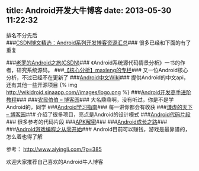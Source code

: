 title: Android开发大牛博客
date: 2013-05-30 11:22:32
---
排名不分先后<br>
###<a href="http://www.csdn.net/article/2011-08-30/303833" target="_blank">CSDN博文精选：Android系列开发博客资源汇总</a>###
很多已经和下面的有了重复

###[老罗的Android之旅(CSDN)](http://blog.csdn.net/luoshengyang)###
《Android系统源代码情景分析》一书的作者，研究系统源码。
###[【核心分析】maxleng的专栏](http://blog.csdn.net/maxleng)###
又一位Android核心分析，不过已经不在更新了
###[Android中文Wiki](http://wikidroid.sinaapp.com/%E9%A6%96%E9%A1%B5)###
提供Android的中文api，还有其他一些开源项目
{% img http://wikidroid.sinaapp.com//images/logo.png %}
###[Android开发高手进阶教程](http://blog.csdn.net/column/details/androiddept.html)###
###[农民伯伯 – 博客园](http://over140.cnblogs.com/)###
大名鼎鼎啊，没有听过，你是不是学Android的，同学
###[Android学习指南](http://android.yaohuiji.com/)###
每一讲你都会有收获
###[谦虚的天下 – 博客园](http://www.cnblogs.com/qianxudetianxia/)###
介绍了很多项目，亮点是Android的设计模式
###[Android代码片段](http://blog.csdn.net/m_changgong)###
很多参考的代码片段
###[APK解密](http://blog.csdn.net/caszhao)###
###[Android成长之路](http://blog.csdn.net/like7xiaoben/article/category/945632)###
###[Android游戏编程之从零开始](http://blog.csdn.net/xiaominghimi?viewmode=contents)###
Android目前可以赚钱，游戏是最靠谱的，怎么着也得了解


参考：
http://www.aiyingli.com/?p=385 <br>

欢迎大家推荐自己喜欢的Android牛人博客